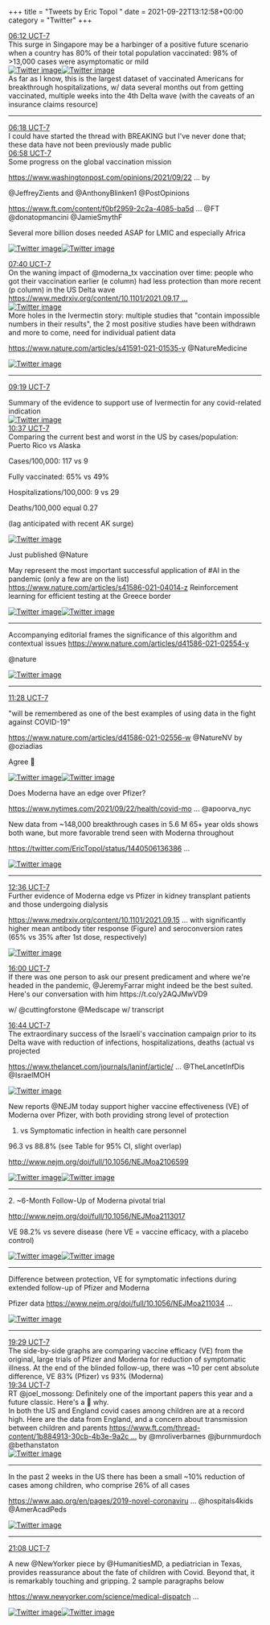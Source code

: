 +++
title = "Tweets by Eric Topol " 
date = 2021-09-22T13:12:58+00:00
category = "Twitter"
+++
<div class="tweet"> 
<div class="profile"> 
<a href="https://twitter.com/erictopol/status/1440665424769679368" target="_blank" rel="noreferer">06:12 UCT-7</a> 
</div> 
<div class="content"> 
This surge in Singapore may be a harbinger of a positive future scenario when a country has 80% of their total population vaccinated: 98% of &gt;13,000 cases were asymptomatic or mild </div> 
<a href="/twitter/erictopol/images/E_5FeKVUYAgdFSc.jpg"  ><img src="/twitter/erictopol/images/E_5FeKVUYAgdFSc.jpg" alt="Twitter image" ></img></a><a href="/twitter/erictopol/images/E_5FgAjUYAQn26O.jpg"  ><img src="/twitter/erictopol/images/E_5FgAjUYAQn26O.jpg" alt="Twitter image" ></img></a></div> 
<div class="thread"> 
<div class="thread-content"> 
As far as I know, this is the largest dataset of vaccinated Americans for breakthrough hospitalizations, w/ data several months out from getting vaccinated, multiple weeks into the 4th Delta wave (with the caveats of an insurance claims resource)</div> 
<hr><div class="profile"> 
<a href="https://twitter.com/erictopol/status/1440666919615361028" target="_blank" rel="noreferer">06:18 UCT-7</a> 
</div> 
<div class="content"> 
I could have started the thread with BREAKING but I've never done that; these data have not been previously made public</div> 
</div> 
<div class="tweet"> 
<div class="profile"> 
<a href="https://twitter.com/erictopol/status/1440676871746711560" target="_blank" rel="noreferer">06:58 UCT-7</a> 
</div> 
<div class="content"> 
Some progress on the global vaccination mission

<a href="https://www.washingtonpost.com/opinions/2021/09/22/zients-blinken-covid-vaccines-america-world/" target="_blank" rel="noreferer">https://www.washingtonpost.com/opinions/2021/09/22 ...</a> 
 by 

@JeffreyZients and @AnthonyBlinken1 @PostOpinions 

<a href="https://www.ft.com/content/f0bf2959-2c2a-4085-ba5d-ab445de72c7c" target="_blank" rel="noreferer">https://www.ft.com/content/f0bf2959-2c2a-4085-ba5d ...</a> 
 @FT @donatopmancini @JamieSmythF 

Several more billion doses needed ASAP for LMIC and especially Africa </div> 
<a href="/twitter/erictopol/images/E_5PbJoUcBYR4or.jpg"  ><img src="/twitter/erictopol/images/E_5PbJoUcBYR4or.jpg" alt="Twitter image" ></img></a><a href="/twitter/erictopol/images/E_5PdCKVkAISx76.png"  ><img src="/twitter/erictopol/images/E_5PdCKVkAISx76.png" alt="Twitter image" ></img></a></div> 
<div class="tweet"> 
<div class="profile"> 
<a href="https://twitter.com/erictopol/status/1440687378285219860" target="_blank" rel="noreferer">07:40 UCT-7</a> 
</div> 
<div class="content"> 
On the waning impact of @moderna_tx vaccination over time: people who got their vaccination earlier (e column) had less protection than more recent (p column) in the US Delta wave <a href="https://www.medrxiv.org/content/10.1101/2021.09.17.21263624v1" target="_blank" rel="noreferer">https://www.medrxiv.org/content/10.1101/2021.09.17 ...</a> 
 </div> 
<a href="/twitter/erictopol/images/E_5ZSqNVQAsyzSR.jpg"  ><img src="/twitter/erictopol/images/E_5ZSqNVQAsyzSR.jpg" alt="Twitter image" ></img></a></div> 
<div class="thread"> 
<div class="thread-content"> 
More holes in the Ivermectin story: multiple studies that "contain impossible numbers in their results", the 2 most positive studies have been withdrawn and more to come, need for individual patient data

<a href="https://www.nature.com/articles/s41591-021-01535-y" target="_blank" rel="noreferer">https://www.nature.com/articles/s41591-021-01535-y</a> 
 @NatureMedicine </div> 
<a href="/twitter/erictopol/images/E_5W2teUUAYJpYP.jpg"  ><img src="/twitter/erictopol/images/E_5W2teUUAYJpYP.jpg" alt="Twitter image" ></img></a><hr><div class="profile"> 
<a href="https://twitter.com/erictopol/status/1440712294359437326" target="_blank" rel="noreferer">09:19 UCT-7</a> 
</div> 
<div class="content"> 
Summary of the evidence to support use of Ivermectin for any covid-related indication </div> 
<a href="/twitter/erictopol/images/E_5wLRlUYAUx5UC.png"  ><img src="/twitter/erictopol/images/E_5wLRlUYAUx5UC.png" alt="Twitter image" ></img></a></div> 
<div class="tweet"> 
<div class="profile"> 
<a href="https://twitter.com/erictopol/status/1440731930513661952" target="_blank" rel="noreferer">10:37 UCT-7</a> 
</div> 
<div class="content"> 
Comparing the current best and worst in the US by cases/population: Puerto Rico vs Alaska

Cases/100,000: 117 vs 9

Fully vaccinated:  65% vs 49%

Hospitalizations/100,000: 9 vs 29

Deaths/100,000 equal 0.27

(lag anticipated with recent AK surge) </div> 
<a href="/twitter/erictopol/images/E_6AiPeVQAMBxyV.jpg"  ><img src="/twitter/erictopol/images/E_6AiPeVQAMBxyV.jpg" alt="Twitter image" ></img></a></div> 
<div class="thread"> 
<div class="thread-content"> 
Just published @Nature 

May represent the most important successful application of #AI in the pandemic (only a few are on the list) <a href="https://www.nature.com/articles/s41586-021-04014-z" target="_blank" rel="noreferer">https://www.nature.com/articles/s41586-021-04014-z</a> 
 Reinforcement learning for efficient testing at the Greece border </div> 
<a href="/twitter/erictopol/images/E_6EZdDVUAUz3zc.jpg"  ><img src="/twitter/erictopol/images/E_6EZdDVUAUz3zc.jpg" alt="Twitter image" ></img></a><a href="/twitter/erictopol/images/E_6EbXEVcAc-Dqp.jpg"  ><img src="/twitter/erictopol/images/E_6EbXEVcAc-Dqp.jpg" alt="Twitter image" ></img></a><hr><div class="thread-content"> 
Accompanying editorial frames the significance of this algorithm and contextual issues <a href="https://www.nature.com/articles/d41586-021-02554-y" target="_blank" rel="noreferer">https://www.nature.com/articles/d41586-021-02554-y</a> 


@nature </div> 
<a href="/twitter/erictopol/images/E_6FmOWVQAMY2hn.jpg"  ><img src="/twitter/erictopol/images/E_6FmOWVQAMY2hn.jpg" alt="Twitter image" ></img></a><hr><div class="profile"> 
<a href="https://twitter.com/erictopol/status/1440744922668158982" target="_blank" rel="noreferer">11:28 UCT-7</a> 
</div> 
<div class="content"> 
"will be remembered as one of the best examples of using data in the fight against COVID-19"

<a href="https://www.nature.com/articles/d41586-021-02556-w" target="_blank" rel="noreferer">https://www.nature.com/articles/d41586-021-02556-w</a> 
 @NatureNV by @oziadias

Agree 💯 </div> 
<a href="/twitter/erictopol/images/E_6NhIFVEAU9srS.jpg"  ><img src="/twitter/erictopol/images/E_6NhIFVEAU9srS.jpg" alt="Twitter image" ></img></a><a href="/twitter/erictopol/images/E_6NimJUcAcppKZ.jpg"  ><img src="/twitter/erictopol/images/E_6NimJUcAcppKZ.jpg" alt="Twitter image" ></img></a></div> 
<div class="thread"> 
<div class="thread-content"> 
Does Moderna have an edge over Pfizer?

<a href="https://www.nytimes.com/2021/09/22/health/covid-moderna-pfizer-vaccines.html" target="_blank" rel="noreferer">https://www.nytimes.com/2021/09/22/health/covid-mo ...</a> 
 @apoorva_nyc 

New data from ~148,000 breakthrough cases in 5.6 M 65+ year olds shows both wane, but more favorable trend seen with Moderna throughout

<a href="https://twitter.com/EricTopol/status/1440506136386408451" target="_blank" rel="noreferer">https://twitter.com/EricTopol/status/1440506136386 ...</a> 
 </div> 
<a href="/twitter/erictopol/images/E_5g4xxUYAI6Gfc.jpg"  ><img src="/twitter/erictopol/images/E_5g4xxUYAI6Gfc.jpg" alt="Twitter image" ></img></a><hr><div class="profile"> 
<a href="https://twitter.com/erictopol/status/1440762043468894217" target="_blank" rel="noreferer">12:36 UCT-7</a> 
</div> 
<div class="content"> 
Further evidence of Moderna edge vs Pfizer in kidney transplant patients and those undergoing dialysis

<a href="https://www.medrxiv.org/content/10.1101/2021.09.15.21263320v1" target="_blank" rel="noreferer">https://www.medrxiv.org/content/10.1101/2021.09.15 ...</a> 
 with significantly higher mean antibody titer response (Figure) and seroconversion rates (65% vs 35% after 1st dose, respectively) </div> 
<a href="/twitter/erictopol/images/E_6cPetVIAgLX0f.png"  ><img src="/twitter/erictopol/images/E_6cPetVIAgLX0f.png" alt="Twitter image" ></img></a></div> 
<div class="tweet"> 
<div class="profile"> 
<a href="https://twitter.com/erictopol/status/1440813400192212997" target="_blank" rel="noreferer">16:00 UCT-7</a> 
</div> 
<div class="content"> 
If there was one person to ask our present predicament and where we're headed in the pandemic, @JeremyFarrar might indeed be the best suited. Here's our conversation with him  https://t.co/y2AQJMwVD9

w/ @cuttingforstone @Medscape w/ transcript</div> 
</div> 
<div class="tweet"> 
<div class="profile"> 
<a href="https://twitter.com/erictopol/status/1440824461037477897" target="_blank" rel="noreferer">16:44 UCT-7</a> 
</div> 
<div class="content"> 
The extraordinary success of the Israeli's vaccination campaign prior to its Delta wave with reduction of infections, hospitalizations, deaths (actual vs projected

<a href="https://www.thelancet.com/journals/laninf/article/PIIS1473-3099(21)00566-1/fulltext" target="_blank" rel="noreferer">https://www.thelancet.com/journals/laninf/article/ ...</a> 
 @TheLancetInfDis @IsraelMOH </div> 
<a href="/twitter/erictopol/images/E_7V7R2VcAQPYFq.jpg"  ><img src="/twitter/erictopol/images/E_7V7R2VcAQPYFq.jpg" alt="Twitter image" ></img></a></div> 
<div class="thread"> 
<div class="thread-content"> 
New reports @NEJM today support higher vaccine effectiveness (VE) of Moderna over Pfizer, with both providing strong level of protection

1. vs Symptomatic infection in health care personnel

96.3 vs 88.8% (see Table for 95% CI, slight overlap)

 <a href="http://www.nejm.org/doi/full/10.1056/NEJMoa2106599" target="_blank" rel="noreferer">http://www.nejm.org/doi/full/10.1056/NEJMoa2106599</a> 
 </div> 
<a href="/twitter/erictopol/images/E_6tnYCVQAAQ-pf.jpg"  ><img src="/twitter/erictopol/images/E_6tnYCVQAAQ-pf.jpg" alt="Twitter image" ></img></a><a href="/twitter/erictopol/images/E_6tpOgUUAIRfsN.jpg"  ><img src="/twitter/erictopol/images/E_6tpOgUUAIRfsN.jpg" alt="Twitter image" ></img></a><hr><div class="thread-content"> 
2. ~6-Month Follow-Up of Moderna pivotal trial

<a href="http://www.nejm.org/doi/full/10.1056/NEJMoa2113017" target="_blank" rel="noreferer">http://www.nejm.org/doi/full/10.1056/NEJMoa2113017</a> 


VE 98.2% vs severe disease (here VE = vaccine efficacy, with a placebo control) </div> 
<a href="/twitter/erictopol/images/E_6t9n1UUAgdwfD.jpg"  ><img src="/twitter/erictopol/images/E_6t9n1UUAgdwfD.jpg" alt="Twitter image" ></img></a><a href="/twitter/erictopol/images/E_6t_zZUYAIvl89.jpg"  ><img src="/twitter/erictopol/images/E_6t_zZUYAIvl89.jpg" alt="Twitter image" ></img></a><hr><div class="thread-content"> 
Difference between protection, VE for symptomatic infections during extended follow-up of Pfizer and Moderna 

Pfizer data <a href="https://www.nejm.org/doi/full/10.1056/NEJMoa2110345" target="_blank" rel="noreferer">https://www.nejm.org/doi/full/10.1056/NEJMoa211034 ...</a> 
 </div> 
<a href="/twitter/erictopol/images/E_6uX67UUAAiZmX.jpg"  ><img src="/twitter/erictopol/images/E_6uX67UUAAiZmX.jpg" alt="Twitter image" ></img></a><hr><div class="profile"> 
<a href="https://twitter.com/erictopol/status/1440865811569123329" target="_blank" rel="noreferer">19:29 UCT-7</a> 
</div> 
<div class="content"> 
The side-by-side graphs are comparing vaccine efficacy (VE) from the original, large trials of Pfizer and Moderna for reduction of symptomatic illness. At the end of the blinded follow-up, there was ~10 per cent absolute difference, VE 83% (Pfizer) vs 93% (Moderna)</div> 
</div> 
<div class="tweet"> 
<div class="profile"> 
<a href="https://twitter.com/erictopol/status/1440867121710329865" target="_blank" rel="noreferer">19:34 UCT-7</a> 
</div> 
<div class="content"> 
RT @joel_mossong: Definitely one of the important papers this year and a future classic. Here's a 🧵 why.</div> 
</div> 
<div class="thread"> 
<div class="thread-content"> 
In both the US and England covid cases among children are at a record high. Here are the data from England, and a concern about transmission between children and parents <a href="https://www.ft.com/thread-content/1b884913-30cb-4b3e-9a2c-643287188387" target="_blank" rel="noreferer">https://www.ft.com/thread-content/1b884913-30cb-4b3e-9a2c ...</a> 
 by @mroliverbarnes @jburnmurdoch @bethanstaton </div> 
<a href="/twitter/erictopol/images/E_7W_lqVQAccFhW.jpg"  ><img src="/twitter/erictopol/images/E_7W_lqVQAccFhW.jpg" alt="Twitter image" ></img></a><hr><div class="thread-content"> 
In the past 2 weeks in the US there has been a small ~10% reduction of cases among children, who comprise 26% of all cases

<a href="https://www.aap.org/en/pages/2019-novel-coronavirus-covid-19-infections/children-and-covid-19-state-level-data-report/" target="_blank" rel="noreferer">https://www.aap.org/en/pages/2019-novel-coronaviru ...</a> 
 @hospitals4kids @AmerAcadPeds </div> 
<a href="/twitter/erictopol/images/E_7w7qpVIAUx_Sk.jpg"  ><img src="/twitter/erictopol/images/E_7w7qpVIAUx_Sk.jpg" alt="Twitter image" ></img></a><hr><div class="profile"> 
<a href="https://twitter.com/erictopol/status/1440890831750066181" target="_blank" rel="noreferer">21:08 UCT-7</a> 
</div> 
<div class="content"> 
A new @NewYorker piece by @HumanitiesMD, a pediatrician in Texas, provides reassurance about the fate of children with Covid. Beyond that, it is remarkably touching and gripping. 2 sample paragraphs below

<a href="https://www.newyorker.com/science/medical-dispatch/when-a-child-is-hospitalized-with-covid" target="_blank" rel="noreferer">https://www.newyorker.com/science/medical-dispatch ...</a> 
 </div> 
<a href="/twitter/erictopol/images/E_8RcFCUcAQ8ipj.jpg"  ><img src="/twitter/erictopol/images/E_8RcFCUcAQ8ipj.jpg" alt="Twitter image" ></img></a><a href="/twitter/erictopol/images/E_8ReXEUUAADSZG.jpg"  ><img src="/twitter/erictopol/images/E_8ReXEUUAADSZG.jpg" alt="Twitter image" ></img></a></div> 


